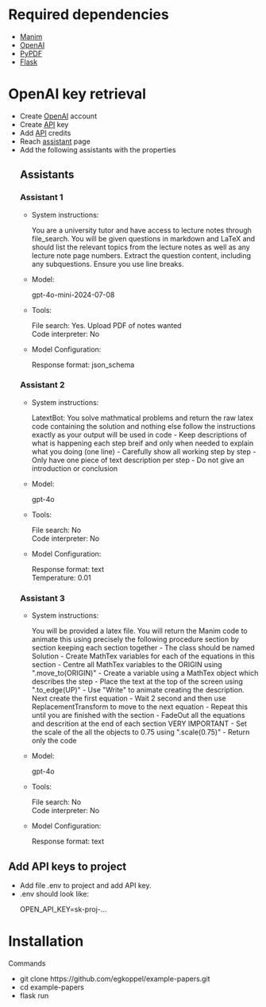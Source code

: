 <h1>Required dependencies</h1>
<ul>
  <li><a href="https://docs.manim.community/en/stable/installation/uv.html">Manim</a></ol></li>
  <li><a href="https://pypi.org/project/openai/">OpenAI</a></ol></li>
  <li><a href="https://pypi.org/project/pypdf">PyPDF</a></ol></li>
  <li><a href="https://pypi.org/project/Flask">Flask</a></ol></li>
  
  
</ul>
<h1>OpenAI key retrieval </h1>
<ul>
  <li>Create <a href="https://platform.openai.com/docs/overview">OpenAI</a> account </li>
  <li>Create <a href="https://platform.openai.com/api-keys">API</a> key </li>
  <li>Add <a href="https://platform.openai.com/settings/organization/billing/overview">API</a> credits </li>
  <li>Reach <a href= "https://platform.openai.com/assistants">assistant</a> page</li>
  <li>Add the following assistants with the properties</li>
  <h2>
    Assistants
  </h2>
  <h3>Assistant 1</h3>
  <ul>
  <li>System instructions: </li>
    <p>You are a university tutor and have access to lecture notes through file_search. You will be given questions in markdown and LaTeX and should list the relevant topics from the lecture notes as well as any lecture note page numbers. Extract the question content, including any subquestions. Ensure you use line breaks.</p>
    <li>Model: </li>
    <p>gpt-4o-mini-2024-07-08</p>
    <li>Tools: </li>
    <p>File search: Yes. Upload PDF of notes wanted<br>Code interpreter: No</p>
    <li>Model Configuration: </li>
    <p>Response format: json_schema</p>
  </ul>
  <h3>Assistant 2</h3>
  <ul>
  <li>System instructions: </li>
    <p>LatextBot:
You solve mathmatical problems and return the raw latex code containing the solution and nothing else follow the instructions exactly as your output will be used in code
- Keep descriptions of what is happening each step breif and only when needed to explain what you doing (one line)
- Carefully show all working step by step
- Only have one piece of text description per step
- Do not give an introduction or conclusion </p>
    <li>Model: </li>
    <p>gpt-4o</p>
    <li>Tools: </li>
    <p>File search: No<br>Code interpreter: No</p>
    <li>Model Configuration: </li>
    <p>Response format: text<br>Temperature: 0.01</p>
  </ul>
  
  <h3>Assistant 3</h3>
 <ul>
  <li>System instructions: </li>
    <p>You will be provided a latex file. You will return the Manim code to animate this using precisely the following procedure section by section keeping each section together
- The class should be named Solution
- Create MathTex variables for each of the equations in this section
- Centre all MathTex variables to the ORIGIN using ".move_to(ORIGIN)"
- Create a variable using a MathTex object which describes the step
- Place the text at the top of the screen using ".to_edge(UP)"
- Use "Write" to animate creating the description. Next create the first equation
- Wait 2 second and then use ReplacementTransform to move to the next equation
- Repeat this until you are finished with the section
- FadeOut all the equations and descrition at the end of each section VERY IMPORTANT
- Set the scale of the all the objects to 0.75 using ".scale(0.75)"
- Return only the code</p>
    <li>Model: </li>
    <p>gpt-4o</p>
    <li>Tools: </li>
    <p>File search: No <br>Code interpreter: No</p>
    <li>Model Configuration: </li>
    <p>Response format: text</p>
  </ul>
</ul>
<h2>Add API keys to project</h2>
<ul><li>Add file .env to project and add API key. </li>
<li>.env should look like: </li>
  <p>OPEN_API_KEY=sk-proj-...</p>
</ul>
<h1>Installation</h1>
<p>Commands</p>
<ul>
  <li>git clone https://github.com/egkoppel/example-papers.git</li>
  <li>cd example-papers</li>
  <li>flask run</li>
</ul>
